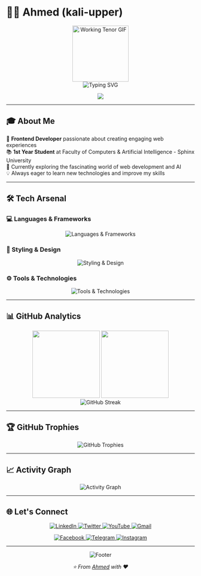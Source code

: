 # 👨‍💻 Ahmed (kali-upper)

<div align="center">
  <img src="https://media.tenor.com/n53f5g-plM0AAAAj/emo.gif" width="150" height="150" alt="Working Tenor GIF" />
</div>

<div align="center">
  <img src="https://readme-typing-svg.herokuapp.com?font=Fira+Code&pause=1000&color=00D9FF&center=true&vCenter=true&width=435&lines=Frontend+Developer;Web+Development+Enthusiast;Always+Learning+New+Technologies" alt="Typing SVG" />
</div>

<p align="center">
  <img src="https://komarev.com/ghpvc/?username=kali-upper&label=Profile%20Views&color=0e75b6&style=for-the-badge" />
</p>

---

## 🎓 About Me

🎯 **Frontend Developer** passionate about creating engaging web experiences   
📚 **1st Year Student** at Faculty of Computers & Artificial Intelligence - Sphinx University  
🌟 Currently exploring the fascinating world of web development and AI  
💡 Always eager to learn new technologies and improve my skills

---

## 🛠️ Tech Arsenal

### 💻 Languages & Frameworks

<p align="center">
  <img src="https://skillicons.dev/icons?i=js,ts,react,html,css" alt="Languages & Frameworks" />
</p>

### 🎨 Styling & Design

<p align="center">
  <img src="https://skillicons.dev/icons?i=tailwind,sass,figma" alt="Styling & Design" />
</p>

### ⚙️ Tools & Technologies

<p align="center">
  <img src="https://skillicons.dev/icons?i=nodejs,git,github,vscode,npm" alt="Tools & Technologies" />
</p>

---

## 📊 GitHub Analytics

<div align="center">
  <img height="180em" src="https://github-readme-stats.vercel.app/api?username=kali-upper&show_icons=true&theme=tokyonight&include_all_commits=true&count_private=true&hide_border=true"/>
  <img height="180em" src="https://github-readme-stats.vercel.app/api/top-langs/?username=kali-upper&layout=compact&theme=tokyonight&hide_border=true"/>
</div>

<div align="center">
  <img src="https://github-readme-streak-stats.herokuapp.com?user=kali-upper&theme=tokyonight&hide_border=true" alt="GitHub Streak" />
</div>

---

## 🏆 GitHub Trophies

<p align="center">
  <img src="https://github-profile-trophy.vercel.app/?username=kali-upper&theme=tokyonight&no-frame=true&no-bg=false&margin-w=4" alt="GitHub Trophies" />
</p>

---

## 📈 Activity Graph

<div align="center">
  <img src="https://github-readme-activity-graph.vercel.app/graph?username=kali-upper&theme=tokyo-night&hide_border=true" alt="Activity Graph" />
</div>

---

## 🌐 Let's Connect

<p align="center">
  <a href="https://linkedin.com" target="_blank">
    <img src="https://img.shields.io/badge/LinkedIn-0077B5?style=for-the-badge&logo=linkedin&logoColor=white" alt="LinkedIn" />
  </a>
  <a href="https://x.com/AHME0016K" target="_blank">
    <img src="https://img.shields.io/badge/Twitter-1DA1F2?style=for-the-badge&logo=twitter&logoColor=white" alt="Twitter" />
  </a>
  <a href="https://www.youtube.com/@FOTETUBE" target="_blank">
    <img src="https://img.shields.io/badge/YouTube-FF0000?style=for-the-badge&logo=youtube&logoColor=white" alt="YouTube" />
  </a>
  <a href="mailto:ahmedaboalayoun@gmail.com" target="_blank">
    <img src="https://img.shields.io/badge/Gmail-D14836?style=for-the-badge&logo=gmail&logoColor=white" alt="Gmail" />
  </a>
</p>

<p align="center">
  <a href="https://www.facebook.com/profile.php?id=61578407231407" target="_blank">
    <img src="https://img.shields.io/badge/Facebook-1877F2?style=for-the-badge&logo=facebook&logoColor=white" alt="Facebook" />
  </a>
  <a href="https://t.me/ACYRO0016K" target="_blank">
    <img src="https://img.shields.io/badge/Telegram-2CA5E0?style=for-the-badge&logo=telegram&logoColor=white" alt="Telegram" />
  </a>
  <a href="https://www.instagram.com/devtech.team/" target="_blank">
    <img src="https://img.shields.io/badge/Instagram-E4405F?style=for-the-badge&logo=instagram&logoColor=white" alt="Instagram" />
  </a>
</p>

---

<div align="center">
  <img src="https://capsule-render.vercel.app/api?type=waving&color=gradient&height=100&section=footer" alt="Footer" />
</div>

<p align="center">
  <i>⭐️ From <a href="https://github.com/kali-upper">Ahmed</a> with ❤️</i>
</p>
